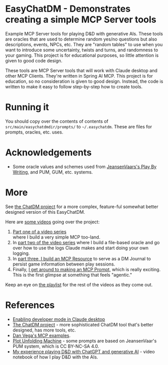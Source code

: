# EasyChatDM - Demonstrates creating a simple MCP Server tools

Example MCP Server tools for playing D&amp;D with generative AIs. These tools are oracles that are used to determine random yes/no questions but also descriptions, events, NPCs, etc. They are "random tables" to use when you want to introduce some uncertainty, twists and turns, and randomness to your gaming. This project is for educational purposes, so little attention is given to good code design.

These tools are MCP Server tools that will work with Claude desktop and other MCP Clients. They're written in Spring AI MCP. This project is for education, so no consideration is given to good design. Instead, the code is written to make it easy to follow step-by-step how to create tools.

# Running it

You should copy over the contents of contents of   <code>src/main/easychatdmdir/prompts/</code> to <code>~/.easychatdm</code>. These are files for prompts, oracles, etc. uses.

# Acknowledgements

- Some oracle values and schemes used from [JeansenVaars's Play By Writing](https://github.com/saif-ellafi/play-by-the-writing), and PUM, GUM, etc. systems.

# More

See [the ChatDM project](https://github.com/cote/chatdm/tree/main) for a more complex, feature-ful somewhat better designed version of this EasyChatDM.

Here are [some videos](https://www.youtube.com/playlist?list=PLk_5VqpWEtiWA4NtTC_QwTofEpd34fRFx) going over the project:

1. [Part one of a video series](https://www.youtube.com/watch?v=iROihhd_OiI)   
   where I build a very simple MCP too-land.
2. In [part two of the video series](https://www.youtube.com/watch?v=VD1GFZgtzuI) where I build a file-based oracle and go over how to use the logs Claude makes and start doing your own logging.
3. In [part three, I build an MCP Resource](https://www.youtube.com/watch?v=b_vKjph8W2o) to serve as a DM Journal to persist game information between play sessions.
4. Finally, [I get around to making an MCP Prompt](https://www.youtube.com/watch?v=xEtYBznneFg), which is really exciting.   
   This is the first glimpse at something that feels "agentic."

Keep an eye on [the playlist](https://www.youtube.com/playlist?list=PLk_5VqpWEtiWA4NtTC_QwTofEpd34fRFx) for the rest of the videos as they come out.

# References

- [Enabling developer mode in Claude desktop](https://modelcontextprotocol.io/quickstart/user)
- [The ChatDM project](https://github.com/cote/chatdm/tree/main) - more sophisticated ChatDM tool that's better designed, has more tools, etc.
- [Dan Vega's MCP examples](https://github.com/danvega/dv-courses-mcp).
- [Plot Unfolding Machine](https://jeansenvaars.itch.io/plot-unfolding-machine) - some prompts are based on JeansenVaar's PUM system, which is CC BY-NC-SA 4.0.
- [My experience playing D&amp;D with ChatGPT and generative AI](https://www.youtube.com/playlist?list=PLk_5VqpWEtiWbS-AHbk6WxgMfnpYaIx3g) - video notebook of how I play D&amp;D with the AIs.